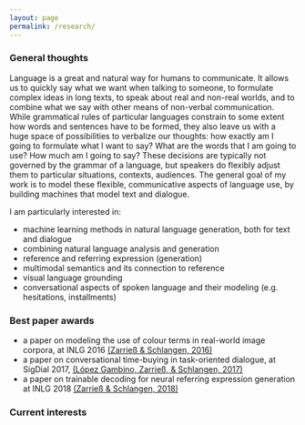 ```yaml
---
layout: page
permalink: /research/
---
```


### General thoughts

Language is a great and natural way for humans to communicate. It allows us to quickly say what we want when talking to someone, to formulate complex ideas in long texts, to speak about real and non-real worlds, and to combine what we say with other means of non-verbal communication. While grammatical rules of particular languages constrain to some extent how words and sentences have to be formed, they also leave us with a huge space of possibilities to verbalize our thoughts: how exactly am I going to formulate what I want to say? What are the words that I am going to use? How much am I going to say? These decisions are typically not governed by the grammar of a language, but speakers do flexibly adjust them to particular situations, contexts, audiences. The general goal of my work is to model these flexible, communicative aspects of language use, by building machines that model text and dialogue.

I am particularly interested in:

* machine learning methods in natural language generation, both for text and dialogue
* combining natural language analysis and generation
* reference and referring expression (generation)
* multimodal semantics and its connection to reference
* visual language grounding
* conversational aspects of spoken language and their modeling (e.g. hesitations, installments)

### Best paper awards

* a paper on modeling the use of colour terms in real-world image corpora, at INLG 2016 <a class="citation" href="/publications.html#zarriess-schlangen:2016:INLG">(Zarrieß &amp; Schlangen, 2016)</a>
* a paper on conversational time-buying in task-oriented dialogue, at SigDial 2017, <a class="citation" href="/publications.html#lopezgambino-zarriess-schlangen:2017:W17-55">(López Gambino, Zarrieß, &amp; Schlangen, 2017)</a>
* a paper on trainable decoding for neural referring expression generation at INLG 2018 <a class="citation" href="/publications.html#zarriess-schlangen-2018-decoding">(Zarrieß &amp; Schlangen, 2018)</a>

### Current interests
